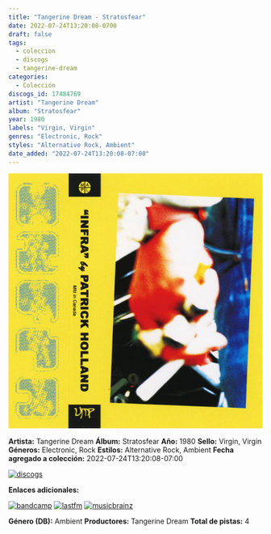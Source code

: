 ```yaml
---
title: "Tangerine Dream - Stratosfear"
date: 2022-07-24T13:20:08-0700
draft: false
tags:
  - coleccion
  - discogs
  - tangerine-dream
categories:
  - Colección
discogs_id: 17484769
artist: "Tangerine Dream"
album: "Stratosfear"
year: 1980
labels: "Virgin, Virgin"
genres: "Electronic, Rock"
styles: "Alternative Rock, Ambient"
date_added: "2022-07-24T13:20:08-07:00"
---
```


![cover](image.jpeg (Tangerine Dream - Stratosfear))

**Artista:** Tangerine Dream
**Álbum:** Stratosfear
**Año:** 1980
**Sello:** Virgin, Virgin
**Géneros:** Electronic, Rock
**Estilos:** Alternative Rock, Ambient
**Fecha agregado a colección:** 2022-07-24T13:20:08-07:00

[![discogs](../../links/svg/discogs.png (discogs))](https://api.discogs.com/releases/17484769)


**Enlaces adicionales:**

[![bandcamp](../../links/svg/bandcamp.png (bandcamp))](https://koxboxmemo604.bandcamp.com/album/stratosfear)
[![lastfm](../../links/svg/lastfm.png (lastfm))](https://www.last.fm/music/Tangerine+Dream/Stratosfear)
[![musicbrainz](../../links/svg/musicbrainz.png (musicbrainz))](https://musicbrainz.org/release/803705ae-6e4b-347e-b4ca-4b76319a84be)

**Género (DB):** Ambient
**Productores:** Tangerine Dream
**Total de pistas:** 4
